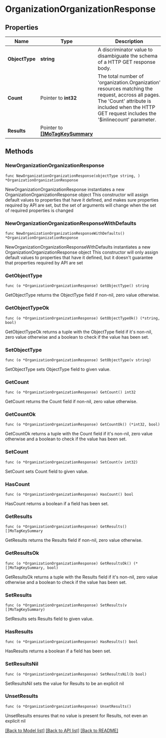 # OrganizationOrganizationResponse

## Properties

Name | Type | Description | Notes
------------ | ------------- | ------------- | -------------
**ObjectType** | **string** | A discriminator value to disambiguate the schema of a HTTP GET response body. | 
**Count** | Pointer to **int32** | The total number of &#39;organization.Organization&#39; resources matching the request, accross all pages. The &#39;Count&#39; attribute is included when the HTTP GET request includes the &#39;$inlinecount&#39; parameter. | [optional] 
**Results** | Pointer to [**[]MoTagKeySummary**](mo.TagKeySummary.md) |  | [optional] 

## Methods

### NewOrganizationOrganizationResponse

`func NewOrganizationOrganizationResponse(objectType string, ) *OrganizationOrganizationResponse`

NewOrganizationOrganizationResponse instantiates a new OrganizationOrganizationResponse object
This constructor will assign default values to properties that have it defined,
and makes sure properties required by API are set, but the set of arguments
will change when the set of required properties is changed

### NewOrganizationOrganizationResponseWithDefaults

`func NewOrganizationOrganizationResponseWithDefaults() *OrganizationOrganizationResponse`

NewOrganizationOrganizationResponseWithDefaults instantiates a new OrganizationOrganizationResponse object
This constructor will only assign default values to properties that have it defined,
but it doesn't guarantee that properties required by API are set

### GetObjectType

`func (o *OrganizationOrganizationResponse) GetObjectType() string`

GetObjectType returns the ObjectType field if non-nil, zero value otherwise.

### GetObjectTypeOk

`func (o *OrganizationOrganizationResponse) GetObjectTypeOk() (*string, bool)`

GetObjectTypeOk returns a tuple with the ObjectType field if it's non-nil, zero value otherwise
and a boolean to check if the value has been set.

### SetObjectType

`func (o *OrganizationOrganizationResponse) SetObjectType(v string)`

SetObjectType sets ObjectType field to given value.


### GetCount

`func (o *OrganizationOrganizationResponse) GetCount() int32`

GetCount returns the Count field if non-nil, zero value otherwise.

### GetCountOk

`func (o *OrganizationOrganizationResponse) GetCountOk() (*int32, bool)`

GetCountOk returns a tuple with the Count field if it's non-nil, zero value otherwise
and a boolean to check if the value has been set.

### SetCount

`func (o *OrganizationOrganizationResponse) SetCount(v int32)`

SetCount sets Count field to given value.

### HasCount

`func (o *OrganizationOrganizationResponse) HasCount() bool`

HasCount returns a boolean if a field has been set.

### GetResults

`func (o *OrganizationOrganizationResponse) GetResults() []MoTagKeySummary`

GetResults returns the Results field if non-nil, zero value otherwise.

### GetResultsOk

`func (o *OrganizationOrganizationResponse) GetResultsOk() (*[]MoTagKeySummary, bool)`

GetResultsOk returns a tuple with the Results field if it's non-nil, zero value otherwise
and a boolean to check if the value has been set.

### SetResults

`func (o *OrganizationOrganizationResponse) SetResults(v []MoTagKeySummary)`

SetResults sets Results field to given value.

### HasResults

`func (o *OrganizationOrganizationResponse) HasResults() bool`

HasResults returns a boolean if a field has been set.

### SetResultsNil

`func (o *OrganizationOrganizationResponse) SetResultsNil(b bool)`

 SetResultsNil sets the value for Results to be an explicit nil

### UnsetResults
`func (o *OrganizationOrganizationResponse) UnsetResults()`

UnsetResults ensures that no value is present for Results, not even an explicit nil

[[Back to Model list]](../README.md#documentation-for-models) [[Back to API list]](../README.md#documentation-for-api-endpoints) [[Back to README]](../README.md)


